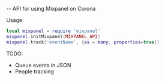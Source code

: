 
-- API for using Mixpanel on Corona

Usage:

```lua
local mixpanel = require 'mixpanel'
mixpanel.initMixpanel(MIXPANEL_API)
mixpanel.track('eventName', {as = many, properties=true})
```


 TODO:
 - Queue events in JSON
 - People tracking
